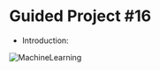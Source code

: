 # Guided Project #16

* Introduction:

![MachineLearning](https://s3.amazonaws.com/dq-content/240/pipeline.svg)
